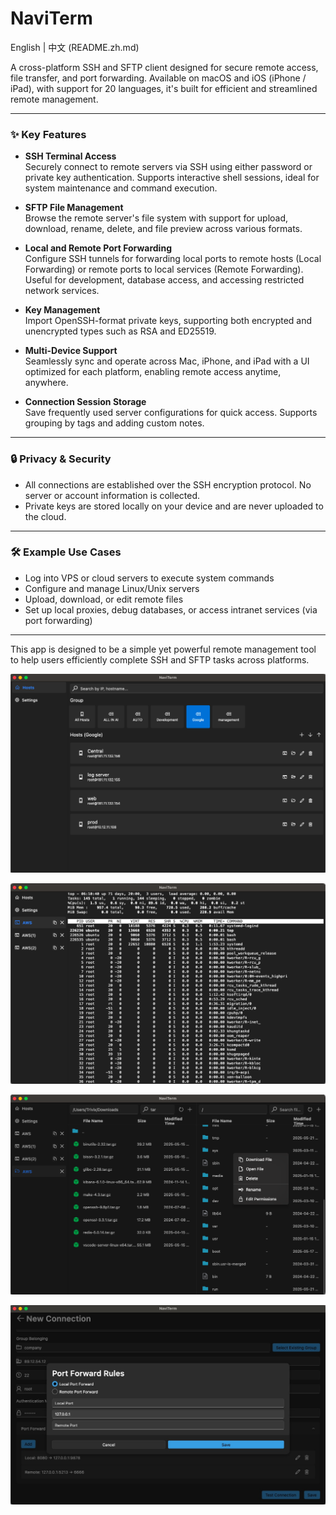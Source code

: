 # NaviTerm

English | 中文 (README.zh.md)

A cross-platform SSH and SFTP client designed for secure remote access, file transfer, and port forwarding. Available on macOS and iOS (iPhone / iPad), with support for 20 languages, it's built for efficient and streamlined remote management.

---

### ✨ Key Features

- **SSH Terminal Access**  
  Securely connect to remote servers via SSH using either password or private key authentication. Supports interactive shell sessions, ideal for system maintenance and command execution.

- **SFTP File Management**  
  Browse the remote server's file system with support for upload, download, rename, delete, and file preview across various formats.

- **Local and Remote Port Forwarding**  
  Configure SSH tunnels for forwarding local ports to remote hosts (Local Forwarding) or remote ports to local services (Remote Forwarding). Useful for development, database access, and accessing restricted network services.

- **Key Management**  
  Import OpenSSH-format private keys, supporting both encrypted and unencrypted types such as RSA and ED25519.

- **Multi-Device Support**  
  Seamlessly sync and operate across Mac, iPhone, and iPad with a UI optimized for each platform, enabling remote access anytime, anywhere.

- **Connection Session Storage**  
  Save frequently used server configurations for quick access. Supports grouping by tags and adding custom notes.

---

### 🔒 Privacy & Security

- All connections are established over the SSH encryption protocol. No server or account information is collected.
- Private keys are stored locally on your device and are never uploaded to the cloud.

---

### 🛠️ Example Use Cases

- Log into VPS or cloud servers to execute system commands
- Configure and manage Linux/Unix servers
- Upload, download, or edit remote files
- Set up local proxies, debug databases, or access intranet services (via port forwarding)

---

This app is designed to be a simple yet powerful remote management tool to help users efficiently complete SSH and SFTP tasks across platforms.

![App Screenshot](images/1.png)

![App Screenshot](images/2.png)

![App Screenshot](images/3.png)

![App Screenshot](images/4.png)
